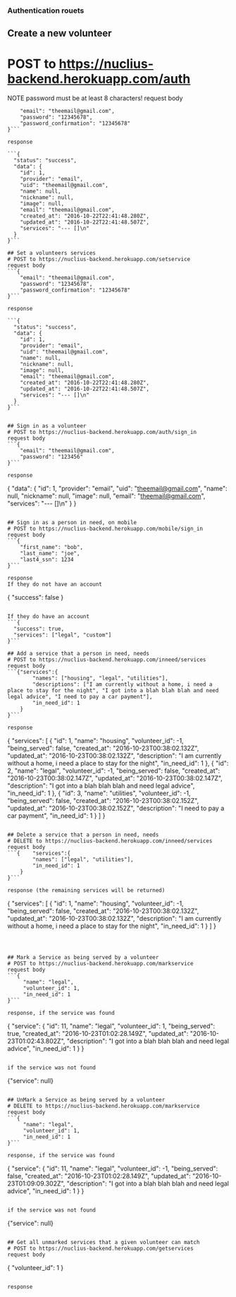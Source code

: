 ### Authentication rouets

## Create a new volunteer
# POST to https://nuclius-backend.herokuapp.com/auth
NOTE password must be at least 8 characters!
request body
```{
	"email": "theemail@gmail.com",
	"password": "12345678",
	"password_confirmation": "12345678"
}```

response

```{
  "status": "success",
  "data": {
    "id": 1,
    "provider": "email",
    "uid": "theemail@gmail.com",
    "name": null,
    "nickname": null,
    "image": null,
    "email": "theemail@gmail.com",
    "created_at": "2016-10-22T22:41:48.280Z",
    "updated_at": "2016-10-22T22:41:48.507Z",
    "services": "--- []\n"
  }
}```

## Set a volunteers services
# POST to https://nuclius-backend.herokuapp.com/setservice
request body
```{
	"email": "theemail@gmail.com",
	"password": "12345678",
	"password_confirmation": "12345678"
}```

response

```{
  "status": "success",
  "data": {
    "id": 1,
    "provider": "email",
    "uid": "theemail@gmail.com",
    "name": null,
    "nickname": null,
    "image": null,
    "email": "theemail@gmail.com",
    "created_at": "2016-10-22T22:41:48.280Z",
    "updated_at": "2016-10-22T22:41:48.507Z",
    "services": "--- []\n"
  }
}```


## Sign in as a volunteer
# POST to https://nuclius-backend.herokuapp.com/auth/sign_in
request body
```{
	"email": "theemail@gmail.com",
	"password": "123456"
}```

response

```
{
  "data": {
    "id": 1,
    "provider": "email",
    "uid": "theemail@gmail.com",
    "name": null,
    "nickname": null,
    "image": null,
    "email": "theemail@gmail.com",
    "services": "--- []\n"
  }
}
```

## Sign in as a person in need, on mobile
# POST to https://nuclius-backend.herokuapp.com/mobile/sign_in
request body
```{
	"first_name": "bob",
	"last_name": "joe",
	"last4_ssn": 1234
}```

response 
If they do not have an account
```
{
  "success": false
}
```

If they do have an account
```{
  "success": true,
  "services": ["legal", "custom"]
}```

## Add a service that a person in need, needs
# POST to https://nuclius-backend.herokuapp.com/inneed/services
request body
```{"services":{
	    "names": ["housing", "legal", "utilities"],
	    "descriptions": ["I am currently without a home, i need a place to stay for the night", "I got into a blah blah blah and need legal advice", "I need to pay a car payment"],
	    "in_need_id": 1
	}
}```

response
```
{
  "services": [
    {
      "id": 1,
      "name": "housing",
      "volunteer_id": -1,
      "being_served": false,
      "created_at": "2016-10-23T00:38:02.132Z",
      "updated_at": "2016-10-23T00:38:02.132Z",
      "description": "I am currently without a home, i need a place to stay for the night",
      "in_need_id": 1
    },
    {
      "id": 2,
      "name": "legal",
      "volunteer_id": -1,
      "being_served": false,
      "created_at": "2016-10-23T00:38:02.147Z",
      "updated_at": "2016-10-23T00:38:02.147Z",
      "description": "I got into a blah blah blah and need legal advice",
      "in_need_id": 1
    },
    {
      "id": 3,
      "name": "utilities",
      "volunteer_id": -1,
      "being_served": false,
      "created_at": "2016-10-23T00:38:02.152Z",
      "updated_at": "2016-10-23T00:38:02.152Z",
      "description": "I need to pay a car payment",
      "in_need_id": 1
    }
  ]
}
```

## Delete a service that a person in need, needs
# DELETE to https://nuclius-backend.herokuapp.com/inneed/services
request body
```{	"services":{
	    "names": ["legal", "utilities"],
	    "in_need_id": 1
	}
}```

response (the remaining services will be returned)
```
{
  "services": [
    {
      "id": 1,
      "name": "housing",
      "volunteer_id": -1,
      "being_served": false,
      "created_at": "2016-10-23T00:38:02.132Z",
      "updated_at": "2016-10-23T00:38:02.132Z",
      "description": "I am currently without a home, i need a place to stay for the night",
      "in_need_id": 1
    }
  ]
}
```



## Mark a Service as being served by a volunteer
# POST to https://nuclius-backend.herokuapp.com/markservice
request body
```{
	 "name": "legal",
	 "volunteer_id": 1,
	 "in_need_id": 1
}```

response, if the service was found

```
{
  "service": {
    "id": 11,
    "name": "legal",
    "volunteer_id": 1,
    "being_served": true,
    "created_at": "2016-10-23T01:02:28.149Z",
    "updated_at": "2016-10-23T01:02:43.802Z",
    "description": "I got into a blah blah blah and need legal advice",
    "in_need_id": 1
  }
}
```

if the service was not found

```
{"service": null}
```

## UnMark a Service as being served by a volunteer
# DELETE to https://nuclius-backend.herokuapp.com/markservice
request body
```{
	 "name": "legal",
	 "volunteer_id": 1,
	 "in_need_id": 1
}```

response, if the service was found

```
{
  "service": {
    "id": 11,
    "name": "legal",
    "volunteer_id": -1,
    "being_served": false,
    "created_at": "2016-10-23T01:02:28.149Z",
    "updated_at": "2016-10-23T01:09:09.302Z",
    "description": "I got into a blah blah blah and need legal advice",
    "in_need_id": 1
  }
}
```

if the service was not found

```
{"service": null}
```

## Get all unmarked services that a given volunteer can match
# POST to https://nuclius-backend.herokuapp.com/getservices
request body

```
{
	 "volunteer_id": 1
}
```

response

